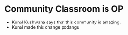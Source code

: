 # Community Classroom is OP

- Kunal Kushwaha says that this community is amazing.
- Kunal made this change
podangu
